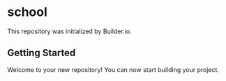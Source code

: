 # school

This repository was initialized by Builder.io.

## Getting Started

Welcome to your new repository! You can now start building your project.

